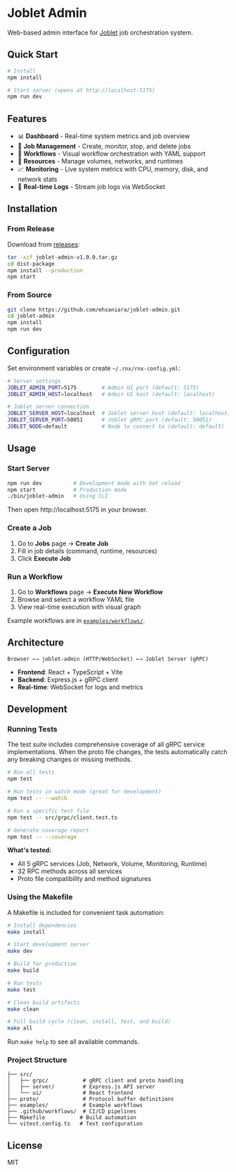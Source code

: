 # Joblet Admin

Web-based admin interface for [Joblet](https://github.com/ehsaniara/joblet) job orchestration system.

## Quick Start

```bash
# Install
npm install

# Start server (opens at http://localhost:5175)
npm run dev
```

## Features

- 📊 **Dashboard** - Real-time system metrics and job overview
- 🔧 **Job Management** - Create, monitor, stop, and delete jobs
- 🔄 **Workflows** - Visual workflow orchestration with YAML support
- 💾 **Resources** - Manage volumes, networks, and runtimes
- 📈 **Monitoring** - Live system metrics with CPU, memory, disk, and network stats
- 📝 **Real-time Logs** - Stream job logs via WebSocket

## Installation

### From Release

Download from [releases](https://github.com/ehsaniara/joblet-admin/releases):

```bash
tar -xzf joblet-admin-v1.0.0.tar.gz
cd dist-package
npm install --production
npm start
```

### From Source

```bash
git clone https://github.com/ehsaniara/joblet-admin.git
cd joblet-admin
npm install
npm run dev
```

## Configuration

Set environment variables or create `~/.rnx/rnx-config.yml`:

```bash
# Server settings
JOBLET_ADMIN_PORT=5175        # Admin UI port (default: 5175)
JOBLET_ADMIN_HOST=localhost   # Admin UI host (default: localhost)

# Joblet server connection
JOBLET_SERVER_HOST=localhost  # Joblet server host (default: localhost)
JOBLET_SERVER_PORT=50051      # Joblet gRPC port (default: 50051)
JOBLET_NODE=default           # Node to connect to (default: default)
```

## Usage

### Start Server

```bash
npm run dev          # Development mode with hot reload
npm start            # Production mode
./bin/joblet-admin   # Using CLI
```

Then open http://localhost:5175 in your browser.

### Create a Job

1. Go to **Jobs** page → **Create Job**
2. Fill in job details (command, runtime, resources)
3. Click **Execute Job**

### Run a Workflow

1. Go to **Workflows** page → **Execute New Workflow**
2. Browse and select a workflow YAML file
3. View real-time execution with visual graph

Example workflows are in [`examples/workflows/`](examples/workflows/).

## Architecture

```
Browser ←→ joblet-admin (HTTP/WebSocket) ←→ Joblet Server (gRPC)
```

- **Frontend**: React + TypeScript + Vite
- **Backend**: Express.js + gRPC client
- **Real-time**: WebSocket for logs and metrics

## Development

### Running Tests

The test suite includes comprehensive coverage of all gRPC service implementations. When the proto file changes, the tests automatically catch any breaking changes or missing methods.

```bash
# Run all tests
npm test

# Run tests in watch mode (great for development)
npm test -- --watch

# Run a specific test file
npm test -- src/grpc/client.test.ts

# Generate coverage report
npm test -- --coverage
```

**What's tested:**
- All 5 gRPC services (Job, Network, Volume, Monitoring, Runtime)
- 32 RPC methods across all services
- Proto file compatibility and method signatures

### Using the Makefile

A Makefile is included for convenient task automation:

```bash
# Install dependencies
make install

# Start development server
make dev

# Build for production
make build

# Run tests
make test

# Clean build artifacts
make clean

# Full build cycle (clean, install, test, and build)
make all
```

Run `make help` to see all available commands.

### Project Structure

```
├── src/
│   ├── grpc/           # gRPC client and proto handling
│   ├── server/         # Express.js API server
│   └── ui/             # React frontend
├── proto/              # Protocol buffer definitions
├── examples/           # Example workflows
├── .github/workflows/  # CI/CD pipelines
├── Makefile           # Build automation
└── vitest.config.ts   # Test configuration
```

## License

MIT
